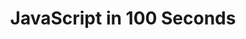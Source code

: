 ---
title: JavaScript in 100 Seconds
description: A quick introduction to the greatest programming language ever created
weight: 2
lastmod: 2022-11-11T10:23:30-09:00
draft: false
youtube: DHjqpvDnNGE
emoji: ⚡
video_length: 2:30
free: true
---